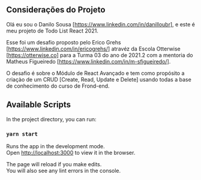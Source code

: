 ## Considerações do Projeto

Olá eu sou o Danilo Sousa [https://www.linkedin.com/in/danilloubr], e este é meu projeto de Todo List React 2021.

Esse foi um desafio proposto pelo Erico Grehs [https://www.linkedin.com/in/ericogrehs/] atravéz da Escola Otterwise [https://otterwise.co] para a Turma 03 do ano de 2021.2 com a mentoria do Matheus Figueiredo [https://www.linkedin.com/in/m-sfigueiredo/].

O desafio é sobre o Módulo de React Avançado e tem como propósito a criaçào de um CRUD [Create, Read, Update e Delete] usando todas a base de conhecimento do curso de Frond-end.

## Available Scripts

In the project directory, you can run:

### `yarn start`

Runs the app in the development mode.\
Open [http://localhost:3000](http://localhost:3000) to view it in the browser.

The page will reload if you make edits.\
You will also see any lint errors in the console.


